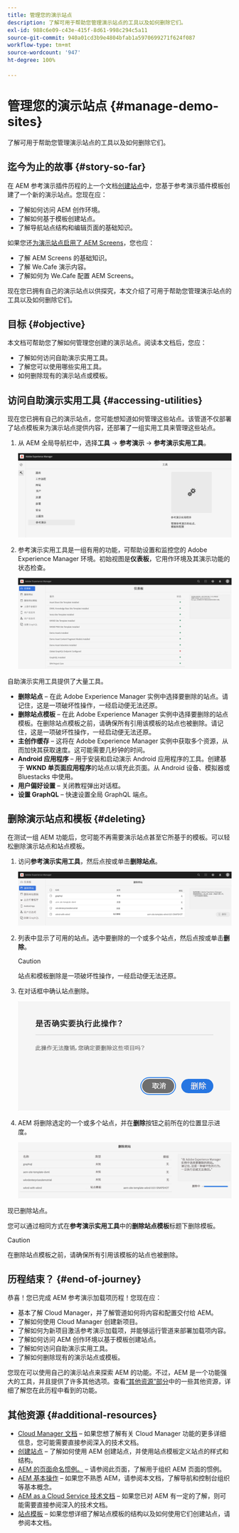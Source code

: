 ```yaml
---
title: 管理您的演示站点
description: 了解可用于帮助您管理演示站点的工具以及如何删除它们。
exl-id: 988c6e09-c43e-415f-8d61-998c294c5a11
source-git-commit: 940a01cd3b9e4804bfab1a5970699271f624f087
workflow-type: tm+mt
source-wordcount: '947'
ht-degree: 100%

---
```


# 管理您的演示站点 {#manage-demo-sites}

了解可用于帮助您管理演示站点的工具以及如何删除它们。

## 迄今为止的故事 {#story-so-far}

在 AEM 参考演示插件历程的上一个文档[创建站点](create-site.md)中，您基于参考演示插件模板创建了一个新的演示站点。您现在应：

* 了解如何访问 AEM 创作环境。
* 了解如何基于模板创建站点。
* 了解导航站点结构和编辑页面的基础知识。

如果您还[为演示站点启用了 AEM Screens](screens.md)，您也应：

* 了解 AEM Screens 的基础知识。
* 了解 We.Cafe 演示内容。
* 了解如何为 We.Cafe 配置 AEM Screens。

现在您已拥有自己的演示站点以供探究，本文介绍了可用于帮助您管理演示站点的工具以及如何删除它们。

## 目标 {#objective}

本文档可帮助您了解如何管理您创建的演示站点。阅读本文档后，您应：

* 了解如何访问自助演示实用工具。
* 了解您可以使用哪些实用工具。
* 如何删除现有的演示站点或模板。

## 访问自助演示实用工具 {#accessing-utilities}

现在您已拥有自己的演示站点，您可能想知道如何管理这些站点。该管道不仅部署了站点模板来为演示站点提供内容，还部署了一组实用工具来管理这些站点。

1. 从 AEM 全局导航栏中，选择&#x200B;**工具** -> **参考演示** -> **参考演示实用工具**。

   ![自助演示实用工具](assets/demo-utilities.png)

1. 参考演示实用工具是一组有用的功能，可帮助设置和监控您的 Adobe Experience Manager 环境。初始视图是&#x200B;**仪表板**，它用作环境及其演示功能的状态检查。

   ![仪表板](assets/dashboard.png)

自助演示实用工具提供了大量工具。

* **删除站点** – 在此 Adobe Experience Manager 实例中选择要删除的站点。请记住，这是一项破坏性操作，一经启动便无法还原。
* **删除站点模板** – 在此 Adobe Experience Manager 实例中选择要删除的站点模板。在删除站点模板之前，请确保所有引用该模板的站点也被删除。请记住，这是一项破坏性操作，一经启动便无法还原。
* **主创作缓存** – 这将在 Adobe Experience Manager 实例中获取多个资源，从而加快其获取速度。这可能需要几秒钟的时间。
* **Android 应用程序** – 用于安装和启动演示 Android 应用程序的工具。创建基于 **WKND 单页面应用程序**&#x200B;的站点以填充此页面。从 Android 设备、模拟器或 Bluestacks 中使用。
* **用户偏好设置** – 关闭教程弹出对话框。
* **设置 GraphQL** – 快速设置全局 GraphQL 端点。

## 删除演示站点和模板 {#deleting}

在测试一组 AEM 功能后，您可能不再需要演示站点甚至它所基于的模板。可以轻松删除演示站点和站点模板。

1. 访问&#x200B;**参考演示实用工具**，然后点按或单击&#x200B;**删除站点**。

   ![删除站点](assets/delete-sites.png)

1. 列表中显示了可用的站点。选中要删除的一个或多个站点，然后点按或单击&#x200B;**删除**。

   >[!CAUTION]
   >
   >站点和模板删除是一项破坏性操作，一经启动便无法还原。

1. 在对话框中确认站点删除。

   ![确认站点删除](assets/confirm-site-delete.png)

1. AEM 将删除选定的一个或多个站点，并在&#x200B;**删除**&#x200B;按钮之前所在的位置显示进度。

   ![删除进度](assets/delete-progress.png)

现已删除站点。

您可以通过相同方式在&#x200B;**参考演示实用工具**&#x200B;中的&#x200B;**删除站点模板**&#x200B;标题下删除模板。

>[!CAUTION]
>
>在删除站点模板之前，请确保所有引用该模板的站点也被删除。

## 历程结束？ {#end-of-journey}

恭喜！您已完成 AEM 参考演示加载项历程！您现在应：

* 基本了解 Cloud Manager，并了解管道如何将内容和配置交付给 AEM。
* 了解如何使用 Cloud Manager 创建新项目。
* 了解如何为新项目激活参考演示加载项，并能够运行管道来部署加载项内容。
* 了解如何访问 AEM 创作环境以基于模板创建站点。
* 了解如何访问自助演示实用工具。
* 了解如何删除现有的演示站点或模板。

您现在可以使用自己的演示站点来探索 AEM 的功能。不过，AEM 是一个功能强大的工具，并且提供了许多其他选项。查看[“其他资源”部分](#additional-resources)中的一些其他资源，详细了解您在此历程中看到的功能。

## 其他资源 {#additional-resources}

* [Cloud Manager 文档](https://experienceleague.adobe.com/docs/experience-manager-cloud-service/onboarding/onboarding-concepts/cloud-manager-introduction.html) – 如果您想了解有关 Cloud Manager 功能的更多详细信息，您可能需要直接参阅深入的技术文档。
* [创建站点](/help/sites-cloud/administering/site-creation/create-site.md) – 了解如何使用 AEM 创建站点，并使用站点模板定义站点的样式和结构。
* [AEM 的页面命名惯例。](/help/sites-cloud/authoring/fundamentals/organizing-pages.md#page-name-restrictions-and-best-practices) – 请参阅此页面，了解用于组织 AEM 页面的惯例。
* [AEM 基本操作](/help/sites-cloud/authoring/getting-started/basic-handling.md) – 如果您不熟悉 AEM，请参阅本文档，了解导航和控制台组织等基本概念。
* [AEM as a Cloud Service 技术文档](https://experienceleague.adobe.com/docs/experience-manager-cloud-service.html) – 如果您已对 AEM 有一定的了解，则可能需要直接参阅深入的技术文档。
* [站点模板](/help/sites-cloud/administering/site-creation/site-templates.md) – 如果您想详细了解站点模板的结构以及如何使用它们创建站点，请参阅本文档。
